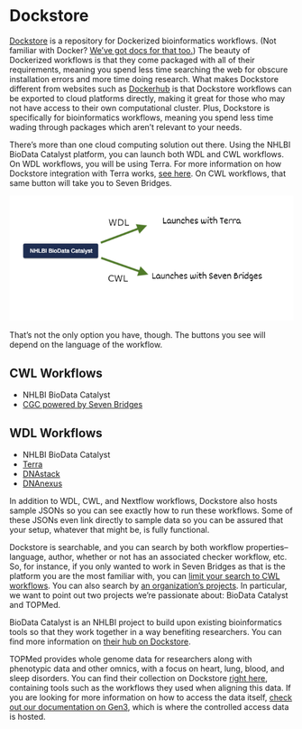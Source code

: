 # Dockstore

[Dockstore](https://dockstore.org/) is a repository for Dockerized bioinformatics workflows. \(Not familiar with Docker? [We’ve got docs for that too.](https://docs.dockstore.org/en/develop/getting-started/getting-started-with-docker.html)\) The beauty of Dockerized workflows is that they come packaged with all of their requirements, meaning you spend less time searching the web for obscure installation errors and more time doing research. What makes Dockstore different from websites such as [Dockerhub](https://hub.docker.com/) is that Dockstore workflows can be exported to cloud platforms directly, making it great for those who may not have access to their own computational cluster. Plus, Dockstore is specifically for bioinformatics workflows, meaning you spend less time wading through packages which aren’t relevant to your needs.

There’s more than one cloud computing solution out there. Using the NHLBI BioData Catalyst platform, you can launch both WDL and CWL workflows. On WDL workflows, you will be using Terra. For more information on how Dockstore integration with Terra works, [see here](https://bdcatalyst.gitbook.io/biodata-catalyst-documentation/community-tools/dockstore-example). On CWL workflows, that same button will take you to Seven Bridges.

![Image showing the results of the NHLBI BioData Cataylst button on Dockstore. If it&apos;s a WDL, it launches with Terra. If it&apos;s a CWL, it launches with Seven Bridges](https://github.com/aofarrel/tutorials/blob/master/launchwith-cropped.png?raw=true)

That’s not the only option you have, though. The buttons you see will depend on the language of the workflow.

## CWL Workflows <a id="CWL-Workflows"></a>

* NHLBI BioData Catalyst
* [CGC powered by Seven Bridges](https://docs.cancergenomicscloud.org/docs/run-dockstore-apps-on-the-cgc)

## WDL Workflows <a id="WDL-Workflows"></a>

* NHLBI BioData Catalyst
* [Terra](https://docs.dockstore.org/en/develop/launch-with/terra-launch-with.html)
* [DNAstack](https://docs.dockstore.org/en/develop/launch-with/dnastack-launch-with.html)
* [DNAnexus](https://docs.dockstore.org/en/develop/launch-with/dnanexus-launch-with.html)

In addition to WDL, CWL, and Nextflow workflows, Dockstore also hosts sample JSONs so you can see exactly how to run these workflows. Some of these JSONs even link directly to sample data so you can be assured that your setup, whatever that might be, is fully functional. 

Dockstore is searchable, and you can search by both workflow properties–language, author, whether or not has an associated checker workflow, etc. So, for instance, if you only wanted to work in Seven Bridges as that is the platform you are the most familiar with, you can [limit your search to CWL workflows](https://dockstore.org/search?descriptorType=CWL&searchMode=files). You can also search by [an organization’s projects](https://dockstore.org/organizations). In particular, we want to point out two projects we’re passionate about: BioData Catalyst and TOPMed.

BioData Catalyst is an NHLBI project to build upon existing bioinformatics tools so that they work together in a way benefiting researchers. You can find more information on [their hub on Dockstore](https://dockstore.org/organizations/bdcatalyst).

TOPMed provides whole genome data for researchers along with phenotypic data and other omnics, with a focus on heart, lung, blood, and sleep disorders. You can find their collection on Dockstore [right here](https://dockstore.org/organizations/topmed), containing tools such as the workflows they used when aligning this data. If you are looking for more information on how to access the data itself, [check out our documentation on Gen3](https://bdcatalyst.gitbook.io/biodata-catalyst-documentation/explore_data/gen3-discovering-data), which is where the controlled access data is hosted.

